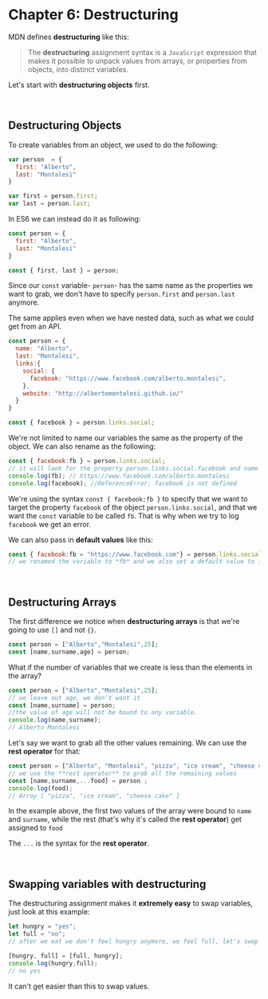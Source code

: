 # Chapter 6: Destructuring

MDN defines **destructuring** like this:

> The **destructuring** assignment syntax is a `JavaScript` expression that makes it possible to unpack values from arrays, or properties from objects, into distinct variables.

Let's start with **destructuring objects** first.

&nbsp;

## Destructuring Objects

To create variables from an object, we used to do the following:

```javascript
var person  = {
  first: "Alberto",
  last: "Montalesi"
}

var first = person.first;
var last = person.last;
```

In ES6 we can instead do it as following:

```javascript
const person = {
  first: "Alberto",
  last: "Montalesi"
}

const { first, last } = person;
```

Since our `const` variable- `person`-  has the same name as the properties we want to grab, we don't have to specify `person.first` and `person.last` anymore.

The same applies even when we have nested data, such as what we could get from an API.

```javascript
const person = {
  name: "Alberto",
  last: "Montalesi",
  links:{
    social: {
      facebook: "https://www.facebook.com/alberto.montalesi",
    },
    website: "http://albertomontalesi.github.io/"
  }
}

const { facebook } = person.links.social;
```

We're not limited to name our variables the same as the property of the object. We can also rename as the following:

```javascript
const { facebook:fb } = person.links.social;
// it will look for the property person.links.social.facebook and name the variable fb
console.log(fb); // https://www.facebook.com/alberto.montalesi
console.log(facebook); //ReferenceError: facebook is not defined
```

We're using the syntax `const { facebook:fb }` to specify that we want to target the property `facebook` of the object `person.links.social`, and that we want the `const` variable to be called `fb`.
That is why when we try to log `facebook` we get an error.

We can also pass in **default values** like this:

```javascript
const { facebook:fb = "https://www.facebook.com"} = person.links.social;
// we renamed the variable to *fb* and we also set a default value to it
```

&nbsp;

## Destructuring Arrays

The first difference we notice when **destructuring arrays** is that we're going to use `[]` and not `{}`.

```javascript
const person = ["Alberto","Montalesi",25];
const [name,surname,age] = person;
```

What if the number of variables that we create is less than the elements in the array?

```javascript
const person = ["Alberto","Montalesi",25];
// we leave out age, we don't want it
const [name,surname] = person;
//the value of age will not be bound to any variable.
console.log(name,surname);
// Alberto Montalesi
```

Let's say we want to grab all the other values remaining. We can use the **rest operator** for that:

```javascript
const person = ["Alberto", "Montalesi", "pizza", "ice cream", "cheese cake"];
// we use the **rest operator** to grab all the remaining values
const [name,surname,...food] = person ;
console.log(food);
// Array [ "pizza", "ice cream", "cheese cake" ]
```

In the example above, the first two values of the array were bound to `name` and `surname`, while the rest (that's why it's called the **rest operator**) get assigned to `food`

The `...` is the syntax for the **rest operator**.

&nbsp;

## Swapping variables with destructuring

The destructuring assignment makes it **extremely easy** to swap variables, just look at this example:

```javascript
let hungry = "yes";
let full = "no";
// after we eat we don't feel hungry anymore, we feel full, let's swap the values

[hungry, full] = [full, hungry];
console.log(hungry,full);
// no yes
```

It can't get easier than this to swap values.

&nbsp;
